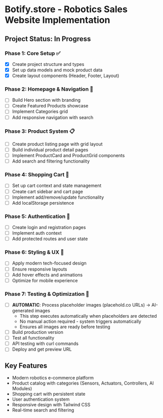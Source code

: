 # Botify.store - Robotics Sales Website Implementation

## Project Status: In Progress

### Phase 1: Core Setup ✅
- [x] Create project structure and types
- [x] Set up data models and mock product data
- [x] Create layout components (Header, Footer, Layout)

### Phase 2: Homepage & Navigation 🔄
- [ ] Build Hero section with branding
- [ ] Create Featured Products showcase
- [ ] Implement Categories grid
- [ ] Add responsive navigation with search

### Phase 3: Product System 📋
- [ ] Create product listing page with grid layout
- [ ] Build individual product detail pages
- [ ] Implement ProductCard and ProductGrid components
- [ ] Add search and filtering functionality

### Phase 4: Shopping Cart 🛒
- [ ] Set up cart context and state management
- [ ] Create cart sidebar and cart page
- [ ] Implement add/remove/update functionality
- [ ] Add localStorage persistence

### Phase 5: Authentication 👤
- [ ] Create login and registration pages
- [ ] Implement auth context
- [ ] Add protected routes and user state

### Phase 6: Styling & UX 🎨
- [ ] Apply modern tech-focused design
- [ ] Ensure responsive layouts
- [ ] Add hover effects and animations
- [ ] Optimize for mobile experience

### Phase 7: Testing & Optimization 🚀
- [ ] **AUTOMATIC**: Process placeholder images (placehold.co URLs) → AI-generated images
  - This step executes automatically when placeholders are detected
  - No manual action required - system triggers automatically
  - Ensures all images are ready before testing
- [ ] Build production version
- [ ] Test all functionality
- [ ] API testing with curl commands
- [ ] Deploy and get preview URL

## Key Features
- Modern robotics e-commerce platform
- Product catalog with categories (Sensors, Actuators, Controllers, AI Modules)
- Shopping cart with persistent state
- User authentication system
- Responsive design with Tailwind CSS
- Real-time search and filtering